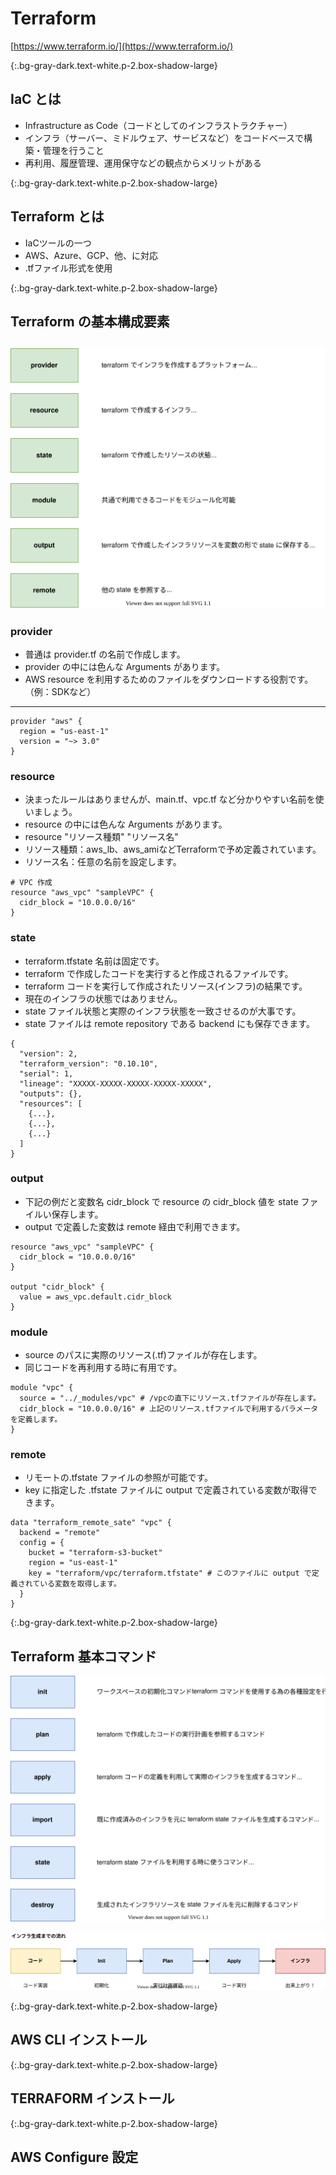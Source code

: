 # Terraform
[https://www.terraform.io/](https://www.terraform.io/)

{:.bg-gray-dark.text-white.p-2.box-shadow-large}
## IaC とは
- Infrastructure as Code（コードとしてのインフラストラクチャー）
- インフラ（サーバー、ミドルウェア、サービスなど）をコードベースで構築・管理を行うこと
- 再利用、履歴管理、運用保守などの観点からメリットがある

{:.bg-gray-dark.text-white.p-2.box-shadow-large}
## Terraform とは
- IaCツールの一つ
- AWS、Azure、GCP、他、に対応
- .tfファイル形式を使用

{:.bg-gray-dark.text-white.p-2.box-shadow-large}
## Terraform の基本構成要素
![Image](/resource/image/terraform1.svg)  
---

### provider
- 普通は provider.tf の名前で作成します。
- provider の中には色んな Arguments があります。
- AWS resource を利用するためのファイルをダウンロードする役割です。（例：SDKなど）  
---
```
provider "aws" {
  region = "us-east-1"
  version = "~> 3.0"
}
```

### resource
- 決まったルールはありませんが、main.tf、vpc.tf など分かりやすい名前を使いましょう。
- resource の中には色んな Arguments があります。
- resource "リソース種類" "リソース名"
- リソース種類：aws_lb、aws_amiなどTerraformで予め定義されています。
- リソース名：任意の名前を設定します。  

```
# VPC 作成
resource "aws_vpc" "sampleVPC" {
  cidr_block = "10.0.0.0/16"
}
```

### state
- terraform.tfstate 名前は固定です。
- terraform で作成したコードを実行すると作成されるファイルです。
- terraform コードを実行して作成されたリソース(インフラ)の結果です。
- 現在のインフラの状態ではありません。
- state ファイル状態と実際のインフラ状態を一致させるのが大事です。
- state ファイルは remote repository である backend にも保存できます。  

```
{
  "version": 2,
  "terraform_version": "0.10.10",
  "serial": 1,
  "lineage": "XXXXX-XXXXX-XXXXX-XXXXX-XXXXX",
  "outputs": {},
  "resources": [
    {...},
    {...},
    {...}
  ]
}
```

### output
- 下記の例だと変数名 cidr_block で resource の cidr_block 値を state ファイルい保存します。
- output で定義した変数は remote 経由で利用できます。
  
```
resource "aws_vpc" "sampleVPC" {
  cidr_block = "10.0.0.0/16"
}

output "cidr_block" {
  value = aws_vpc.default.cidr_block
}
```

### module
- source のパスに実際のリソース(.tf)ファイルが存在します。
- 同じコードを再利用する時に有用です。

```
module "vpc" {
  source = "../_modules/vpc" # /vpcの直下にリソース.tfファイルが存在します。
  cidr_block = "10.0.0.0/16" # 上記のリソース.tfファイルで利用するパラメータを定義します。
}
```

### remote
- リモートの.tfstate ファイルの参照が可能です。
- key に指定した .tfstate ファイルに output で定義されている変数が取得できます。

```
data "terraform_remote_sate" "vpc" {
  backend = "remote"
  config = {
    bucket = "terraform-s3-bucket"
    region = "us-east-1"
    key = "terraform/vpc/terraform.tfstate" # このファイルに output で定義されている変数を取得します。
  }
}
```

{:.bg-gray-dark.text-white.p-2.box-shadow-large}
## Terraform 基本コマンド 
![Image](/resource/image/terraform2.svg)

![Image](/resource/image/terraform3.svg)  

{:.bg-gray-dark.text-white.p-2.box-shadow-large}
## AWS CLI インストール 

{:.bg-gray-dark.text-white.p-2.box-shadow-large}
## TERRAFORM インストール

{:.bg-gray-dark.text-white.p-2.box-shadow-large}
## AWS Configure 設定
